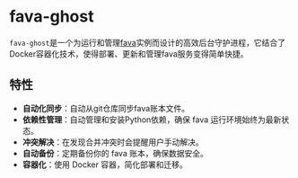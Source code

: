 # fava-ghost

`fava-ghost`是一个为运行和管理[fava](https://github.com/beancount/fava)实例而设计的高效后台守护进程，它结合了Docker容器化技术，使得部署、更新和管理fava服务变得简单快捷。

## 特性

- **自动化同步**：自动从git仓库同步fava账本文件。
- **依赖性管理**：自动管理和安装Python依赖，确保 fava 运行环境始终为最新状态。
- **冲突解决**：在发现合并冲突时会提醒用户手动解决。
- **自动备份**：定期备份你的 fava 账本，确保数据安全。
- **容器化**：使用 Docker 容器，简化部署和迁移。
